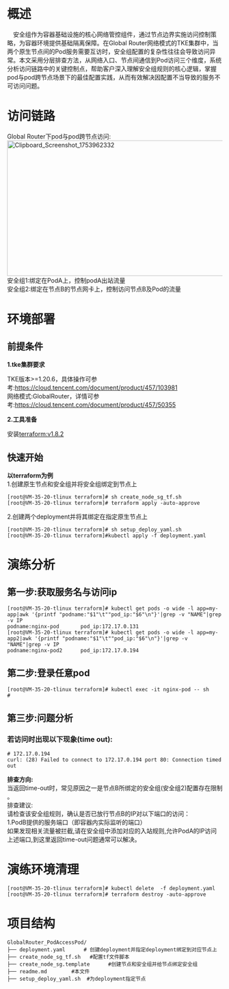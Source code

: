 # 概述
&emsp;安全组作为容器基础设施的核心网络管控组件，通过节点边界实施访问控制策略，为容器环境提供基础隔离保障。在Global Router网络模式的TKE集群中，当两个原生节点间的Pod服务需要互访时，安全组配置的复杂性往往会导致访问异常。本文采用分层排查方法，从网络入口、节点间通信到Pod访问三个维度，系统分析访问链路中的关键控制点，帮助客户深入理解安全组规则的核心逻辑，掌握pod与pod跨节点场景下的最佳配置实践，从而有效解决因配置不当导致的服务不可访问问题。


# 访问链路
Global Router下pod与pod跨节点访问:<br>
[<img width="535" height="316" alt="Clipboard_Screenshot_1753962332" src="https://github.com/user-attachments/assets/980face9-7474-4dfa-8dba-e4f79cdef5c5" />
](./image/flowchart2.md)
 <br> 安全组1:绑定在PodA上，控制podA出站流量<br>
 安全组2:绑定在节点B的节点网卡上，控制访问节点B及Pod的流量
# 环境部署
## 前提条件
**1.tke集群要求**

TKE版本>=1.20.6，具体操作可参考:https://cloud.tencent.com/document/product/457/103981<br>
网络模式:GlobalRouter，详情可参考:https://cloud.tencent.com/document/product/457/50355

**2.工具准备**

安装[terraform:v1.8.2](https://developer.hashicorp.com/terraform)
## 快速开始
**以terraform为例**<br>
 1.创建原生节点和安全组并将安全组绑定到节点上
```
[root@VM-35-20-tlinux terraform]# sh create_node_sg_tf.sh 
[root@VM-35-20-tlinux terraform]# terraform apply -auto-approve
```
 2.创建两个deployment并将其绑定在指定原生节点上
```
[root@VM-35-20-tlinux terraform]# sh setup_deploy_yaml.sh
[root@VM-35-20-tlinux terraform]#kubectl apply -f deployment.yaml
```

# 演练分析
## 第一步:获取服务名与访问ip
```
[root@VM-35-20-tlinux terraform]# kubectl get pods -o wide -l app=my-app|awk '{printf "podname:"$1"\t""pod_ip:"$6"\n"}'|grep -v "NAME"|grep -v IP
podname:nginx-pod       pod_ip:172.17.0.131
[root@VM-35-20-tlinux terraform]# kubectl get pods -o wide -l app=my-app2|awk '{printf "podname:"$1"\t""pod_ip:"$6"\n"}'|grep -v "NAME"|grep -v IP
podname:nginx-pod2      pod_ip:172.17.0.194
```
## 第二步:登录任意pod
```
[root@VM-35-20-tlinux terraform]# kubectl exec -it nginx-pod -- sh
#
```
## 第三步:问题分析
### 若访问时出现以下现象(time out):
```
# 172.17.0.194
curl: (28) Failed to connect to 172.17.0.194 port 80: Connection timed out
```
**排查方向:**<br>
当返回time-out时，常见原因之一是​节点B所绑定的安全组(安全组2)配置存在限制​​。<br>
排查建议:<br>
请检查该安全组规则，确认是否已放行节点B的IP​​对以下端口的访问：<br>
1.PodB提供的服务端口​​（即容器内实际监听的端口）<br>
如果发现相关流量被拦截,请在安全组中添加对应的​​入站规则​​,允许PodA的IP访问上述端口,到这里返回time-out问题通常可以解决。



# 演练环境清理
```
[root@VM-35-20-tlinux terraform]# kubectl delete  -f deployment.yaml
[root@VM-35-20-tlinux terraform]# terraform destroy -auto-approve
```
# 项目结构
```
GlobalRouter_PodAccessPod/  
├── deployment.yaml      # 创建deployment并指定deployment绑定到对应节点上
├── create_node_sg_tf.sh   #配置tf文件脚本
├── create_node_sg.template      #创建节点和安全组并给节点绑定安全组
├── readme.md        #本文件
├── setup_deploy_yaml.sh  #为deployment指定节点
```


